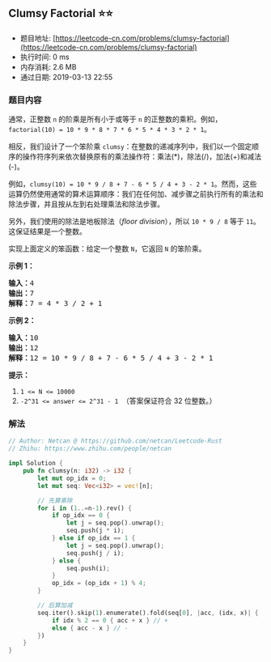 ## Clumsy Factorial :star::star:
- 题目地址: [https://leetcode-cn.com/problems/clumsy-factorial](https://leetcode-cn.com/problems/clumsy-factorial)
- 执行时间: 0 ms 
- 内存消耗: 2.6 MB
- 通过日期: 2019-03-13 22:55

### 题目内容
<p>通常，正整数 <code>n</code> 的阶乘是所有小于或等于 <code>n</code> 的正整数的乘积。例如，<code>factorial(10) = 10 * 9 * 8 * 7 * 6 * 5 * 4 * 3 * 2 * 1</code>。</p>

<p>相反，我们设计了一个笨阶乘 <code>clumsy</code>：在整数的递减序列中，我们以一个固定顺序的操作符序列来依次替换原有的乘法操作符：乘法(*)，除法(/)，加法(+)和减法(-)。</p>

<p>例如，<code>clumsy(10) = 10 * 9 / 8 + 7 - 6 * 5 / 4 + 3 - 2 * 1</code>。然而，这些运算仍然使用通常的算术运算顺序：我们在任何加、减步骤之前执行所有的乘法和除法步骤，并且按从左到右处理乘法和除法步骤。</p>

<p>另外，我们使用的除法是地板除法（<em>floor division</em>），所以 <code>10 * 9 / 8</code> 等于 <code>11</code>。这保证结果是一个整数。</p>

<p>实现上面定义的笨函数：给定一个整数 <code>N</code>，它返回 <code>N</code> 的笨阶乘。</p>



<p><strong>示例 1：</strong></p>

<pre><strong>输入：</strong>4
<strong>输出：</strong>7
<strong>解释：</strong>7 = 4 * 3 / 2 + 1
</pre>

<p><strong>示例 2：</strong></p>

<pre><strong>输入：</strong>10
<strong>输出：</strong>12
<strong>解释：</strong>12 = 10 * 9 / 8 + 7 - 6 * 5 / 4 + 3 - 2 * 1
</pre>



<p><strong>提示：</strong></p>

<ol>
	<li><code>1 <= N <= 10000</code></li>
	<li><code>-2^31 <= answer <= 2^31 - 1</code>  （答案保证符合 32 位整数。）</li>
</ol>


### 解法
```rust
// Author: Netcan @ https://github.com/netcan/Leetcode-Rust
// Zhihu: https://www.zhihu.com/people/netcan

impl Solution {
    pub fn clumsy(n: i32) -> i32 {
        let mut op_idx = 0;
        let mut seq: Vec<i32> = vec![n];

        // 先算乘除
        for i in (1..=n-1).rev() {
            if op_idx == 0 {
                let j = seq.pop().unwrap();
                seq.push(j * i);
            } else if op_idx == 1 {
                let j = seq.pop().unwrap();
                seq.push(j / i);
            } else {
                seq.push(i);
            }
            op_idx = (op_idx + 1) % 4;
        }

        // 后算加减
        seq.iter().skip(1).enumerate().fold(seq[0], |acc, (idx, x)| {
            if idx % 2 == 0 { acc + x } // +
            else { acc - x } // -
        })
    }
}

```
